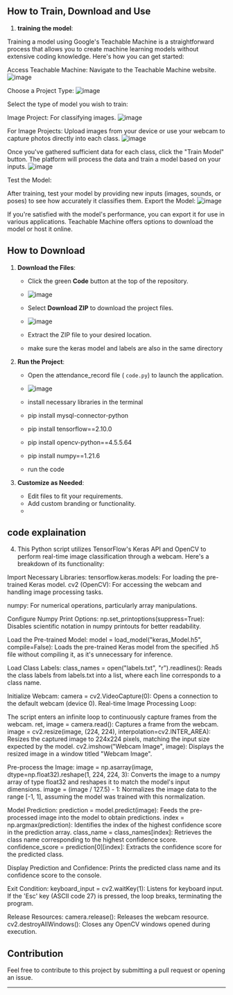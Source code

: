 ## How to Train, Download and Use
1. **training the model**:

Training a model using Google's Teachable Machine is a straightforward process that allows you to create machine learning models without extensive coding knowledge. Here's how you can get started:

Access Teachable Machine:
Navigate to the Teachable Machine website.
![image](https://github.com/user-attachments/assets/bd231120-86ee-4fa1-8983-11f757856359)

Choose a Project Type:
![image](https://github.com/user-attachments/assets/3c01eac4-e2f6-4c34-a2f8-8d8f993ed606)

Select the type of model you wish to train:

Image Project: For classifying images.
![image](https://github.com/user-attachments/assets/f40d4c20-c5f4-4989-b32a-0a29ccbd049e)

For Image Projects:
Upload images from your device or use your webcam to capture photos directly into each class.
![image](https://github.com/user-attachments/assets/0b34b66c-9237-424e-84eb-3743841f4dbb)

Once you've gathered sufficient data for each class, click the "Train Model" button.
The platform will process the data and train a model based on your inputs.
![image](https://github.com/user-attachments/assets/af7fbc85-a260-49aa-9336-401f3eb9f3fc)

Test the Model:

After training, test your model by providing new inputs (images, sounds, or poses) to see how accurately it classifies them.
Export the Model:
![image](https://github.com/user-attachments/assets/91770d4e-9af9-4fb8-9b47-011ec46f3e52)


If you're satisfied with the model's performance, you can export it for use in various applications.
Teachable Machine offers options to download the model or host it online.


## How to Download

1. **Download the Files**:
   - Click the green **Code** button at the top of the repository.
   - ![image](https://github.com/user-attachments/assets/597b4581-f49a-4c25-bfd2-4d71bf3c902e)

   - Select **Download ZIP** to download the project files.
   - ![image](https://github.com/user-attachments/assets/43d7a272-21c3-4968-a663-2f54fa4c53b3)

   - Extract the ZIP file to your desired location.
   - make sure the keras model and labels are also in the same directory

2. **Run the Project**:
   - Open the attendance_record file ( `code.py`) to launch the application.
   - ![image](https://github.com/user-attachments/assets/b9b03de3-067b-4d7c-8ca6-033c679c71cd)

   - install necessary libraries in the terminal 
   - pip install mysql-connector-python
   - pip install tensorflow==2.10.0
   - pip install opencv-python==4.5.5.64
   - pip install numpy==1.21.6
   - run the code
3. **Customize as Needed**:
   - Edit files to fit your requirements.
   - Add custom branding or functionality.
   - 
## code explaination

4. This Python script utilizes TensorFlow's Keras API and OpenCV to perform real-time image classification through a webcam. Here's a breakdown of its functionality:

Import Necessary Libraries:
tensorflow.keras.models: For loading the pre-trained Keras model.
cv2 (OpenCV): For accessing the webcam and handling image processing tasks.

numpy: For numerical operations, particularly array manipulations.

Configure Numpy Print Options:
np.set_printoptions(suppress=True): Disables scientific notation in numpy printouts for better readability.

Load the Pre-trained Model:
model = load_model("keras_Model.h5", compile=False): Loads the pre-trained Keras model from the specified .h5 file without compiling it, as it's unnecessary for inference.

Load Class Labels:
class_names = open("labels.txt", "r").readlines(): Reads the class labels from labels.txt into a list, where each line corresponds to a class name.

Initialize Webcam:
camera = cv2.VideoCapture(0): Opens a connection to the default webcam (device 0).
Real-time Image Processing Loop:

The script enters an infinite loop to continuously capture frames from the webcam.
ret, image = camera.read(): Captures a frame from the webcam.
image = cv2.resize(image, (224, 224), interpolation=cv2.INTER_AREA): Resizes the captured image to 224x224 pixels, matching the input size expected by the model.
cv2.imshow("Webcam Image", image): Displays the resized image in a window titled "Webcam Image".

Pre-process the Image:
image = np.asarray(image, dtype=np.float32).reshape(1, 224, 224, 3): Converts the image to a numpy array of type float32 and reshapes it to match the model's input dimensions.
image = (image / 127.5) - 1: Normalizes the image data to the range [-1, 1], assuming the model was trained with this normalization.

Model Prediction:
prediction = model.predict(image): Feeds the pre-processed image into the model to obtain predictions.
index = np.argmax(prediction): Identifies the index of the highest confidence score in the prediction array.
class_name = class_names[index]: Retrieves the class name corresponding to the highest confidence score.
confidence_score = prediction[0][index]: Extracts the confidence score for the predicted class.

Display Prediction and Confidence:
Prints the predicted class name and its confidence score to the console.

Exit Condition:
keyboard_input = cv2.waitKey(1): Listens for keyboard input.
If the 'Esc' key (ASCII code 27) is pressed, the loop breaks, terminating the program.

Release Resources:
camera.release(): Releases the webcam resource.
cv2.destroyAllWindows(): Closes any OpenCV windows opened during execution.


## Contribution
Feel free to contribute to this project by submitting a pull request or opening an issue.

---
